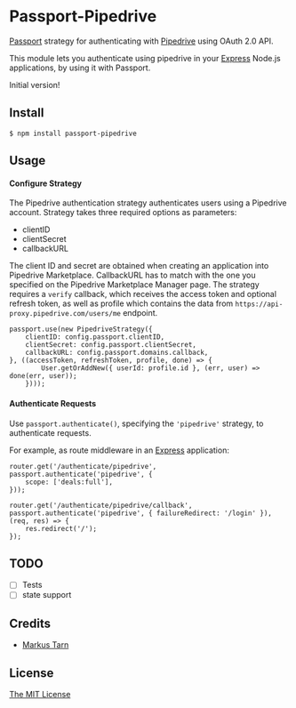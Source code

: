 # Passport-Pipedrive

[Passport](http://passportjs.org/) strategy for authenticating with [Pipedrive](https://www.pipedrive.com/)
using OAuth 2.0 API.

This module lets you authenticate using pipedrive in your [Express](http://expressjs.com/) Node.js applications, by using it with Passport.

Initial version!

## Install

    $ npm install passport-pipedrive

## Usage

#### Configure Strategy

The Pipedrive authentication strategy authenticates users using a Pipedrive account.
Strategy takes three required options as parameters:
* clientID
* clientSecret
* callbackURL

The client ID and secret are obtained when creating an application into Pipedrive Marketplace.
CallbackURL has to match with the one you specified on the Pipedrive Marketplace Manager page.
The strategy requires a `verify` callback, which receives the access token and optional refresh token,
as well as profile which contains the data from `https://api-proxy.pipedrive.com/users/me` endpoint.

    passport.use(new PipedriveStrategy({
    	clientID: config.passport.clientID,
    	clientSecret: config.passport.clientSecret,
    	callbackURL: config.passport.domains.callback,
    }, ((accessToken, refreshToken, profile, done) => {
    		User.getOrAddNew({ userId: profile.id }, (err, user) => done(err, user));
    	})));

#### Authenticate Requests

Use `passport.authenticate()`, specifying the `'pipedrive'` strategy, to
authenticate requests.

For example, as route middleware in an [Express](http://expressjs.com/)
application:

    router.get('/authenticate/pipedrive', passport.authenticate('pipedrive', {
    	scope: ['deals:full'],
    }));
    
    router.get('/authenticate/pipedrive/callback', passport.authenticate('pipedrive', { failureRedirect: '/login' }), (req, res) => {
    	res.redirect('/');
    });


## TODO

- [ ] Tests  
- [ ] state support

## Credits

  - [Markus Tarn](http://github.com/MarkusTarn)

## License

[The MIT License](http://opensource.org/licenses/MIT)